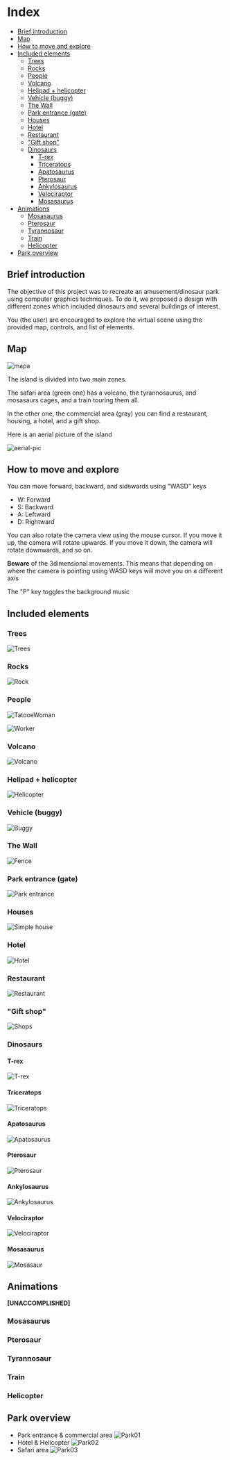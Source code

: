 # Index <!-- omit in toc -->
- [Brief introduction](#brief-introduction)
- [Map](#map)
- [How to move and explore](#how-to-move-and-explore)
- [Included elements](#included-elements)
  - [Trees](#trees)
  - [Rocks](#rocks)
  - [People](#people)
  - [Volcano](#volcano)
  - [Helipad + helicopter](#helipad--helicopter)
  - [Vehicle (buggy)](#vehicle-buggy)
  - [The Wall](#the-wall)
  - [Park entrance (gate)](#park-entrance-gate)
  - [Houses](#houses)
  - [Hotel](#hotel)
  - [Restaurant](#restaurant)
  - ["Gift shop"](#gift-shop)
  - [Dinosaurs](#dinosaurs)
    - [T-rex](#t-rex)
    - [Triceratops](#triceratops)
    - [Apatosaurus](#apatosaurus)
    - [Pterosaur](#pterosaur)
    - [Ankylosaurus](#ankylosaurus)
    - [Velociraptor](#velociraptor)
    - [Mosasaurus](#mosasaurus)
- [Animations](#animations)
  - [Mosasaurus](#mosasaurus-1)
  - [Pterosaur](#pterosaur-1)
  - [Tyrannosaur](#tyrannosaur)
  - [Train](#train)
  - [Helicopter](#helicopter)
- [Park overview](#park-overview)

## Brief introduction

The objective of this project was to recreate an amusement/dinosaur park using computer graphics techniques. To do it, we proposed a design with different zones which included dinosaurs and several buildings of interest.

You (the user) are encouraged to explore the virtual scene using the provided map, controls, and list of elements.


## Map

![mapa](../imgs/UserDocs/map.png)

The island is divided into two main zones.

The safari area (green one) has a volcano, the tyrannosaurus, and mosasaurs cages, and a train touring them all.

In the other one, the commercial area (gray) you can find a restaurant, housing, a hotel, and a gift shop.

Here is an aerial picture of the island

![aerial-pic](../imgs/UserDocs/aerial.png) 

## How to move and explore


You can move forward, backward, and sidewards using "WASD" keys
* W: Forward
* S: Backward
* A: Leftward
* D: Rightward

You can also rotate the camera view using the mouse cursor. If you move it up, the camera will rotate upwards. If you move it down, the camera will rotate downwards, and so on.

**Beware** of the 3dimensional movements. This means that depending on where the camera is pointing using WASD keys will move you on a different axis

The "P" key toggles the background music

## Included elements

### Trees
![Trees](../imgs/UserDocs/trees.png)

### Rocks
![Rock](../imgs/UserDocs/rock.png)
### People
![TatooeWoman](../imgs/UserDocs/people_woman.png)

![Worker](../imgs/UserDocs/people_worker.png)
### Volcano
![Volcano](../imgs/UserDocs/volcano.png)

### Helipad + helicopter
![Helicopter](../imgs/UserDocs/helicopter.png)
### Vehicle (buggy)
![Buggy](../imgs/UserDocs/buggy.png)

### The Wall
![Fence](../imgs/UserDocs/fence.png)

### Park entrance (gate)
![Park entrance](../imgs/UserDocs/gate.png)

### Houses
![Simple house](../imgs/UserDocs/house.png)

### Hotel
![Hotel](../imgs/UserDocs/hotel.png)

### Restaurant
![Restaurant](../imgs/UserDocs/restaurant.png)

### "Gift shop"
![Shops](../imgs/UserDocs/shops.png)
### Dinosaurs

#### T-rex
![T-rex](../imgs/UserDocs/dinosaur_trex.png)

#### Triceratops
![Triceratops](../imgs/UserDocs/dinosaur_triceratops.png)

#### Apatosaurus
![Apatosaurus](../imgs/UserDocs/dinosaur_arlo.png)

#### Pterosaur
![Pterosaur](../imgs/UserDocs/dinosaur_pterosaur.png)

#### Ankylosaurus
![Ankylosaurus](../imgs/UserDocs/dinosaur_ankylo.png)

#### Velociraptor
![Velociraptor](../imgs/UserDocs/dinosaur_velociraptor.png)


#### Mosasaurus
![Mosasaur](../imgs/UserDocs/dinosaur_mosasaur.png)
## Animations
**[UNACCOMPLISHED]**

### Mosasaurus

### Pterosaur

### Tyrannosaur

### Train

### Helicopter

## Park overview

* Park entrance & commercial area ![Park01](../imgs/UserDocs/park_01.png)
* Hotel & Helicopter ![Park02](../imgs/UserDocs/park_02.png)
* Safari area ![Park03](../imgs/UserDocs/park_03.png)